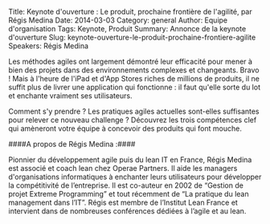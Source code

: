 Title: Keynote d'ouverture : Le produit, prochaine frontière de l'agilité, par Régis Medina
Date: 2014-03-03
Category: general
Author: Equipe d'organisation
Tags: Keynote, Produit
Summary: Annonce de la keynote d'ouverture
Slug: keynote-ouverture-le-produit-prochaine-frontiere-agilite
Speakers: Régis Medina

Les méthodes agiles ont largement démontré leur efficacité pour mener à bien des projets dans des environnements complexes et changeants. Bravo ! Mais à l'heure de l'iPad et d'App Stores riches de millions de produits, il ne suffit plus de livrer une application qui fonctionne : il faut qu'elle sorte du lot et enchante vraiment ses utilisateurs.

Comment s'y prendre ? Les pratiques agiles actuelles sont-elles suffisantes pour relever ce nouveau challenge ? Découvrez les trois compétences clef qui amèneront votre équipe à concevoir des produits qui font mouche.

####A propos de Régis Medina :####

Pionnier du développement agile puis du lean IT en France, Régis Medina est associé et coach lean chez Operae Partners. Il aide les managers d'organisations informatiques à enchanter leurs utilisateurs pour développer la compétitivité de l’entreprise. Il est co-auteur en 2002 de “Gestion de projet Extreme Programming” et tout récemment de “La pratique du lean management dans l’IT”. Régis est membre de l’Institut Lean France et intervient dans de nombreuses conférences dédiées à l’agile et au lean.
